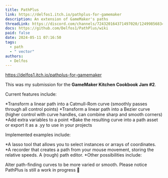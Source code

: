 ```yaml
---
title: PathPlus
link: https://delfos1.itch.io/pathplus-for-gamemaker
description: An extension of GameMaker's paths
threadLink: https://discord.com/channels/724320164371497020/1249985683414847498
docs: https://github.com/Delfos1/PathPlus/wiki
paid: false
date: 2024-05-11 07:16:50
tags:
  - path
  - " vector"
authors:
  - Delfos
---
```

https://delfos1.itch.io/pathplus-for-gamemaker

This was my submission for the **GameMaker Kitchen Cookbook Jam #2**.

Current features include:

*Transform a linear path into a Catmull-Rom curve (smoothly passes through all control points)
*Transform a linear path into a Bezier curve (higher control with curve handles, can combine sharp and smooth corners)
*Add extra variables to a point
*Bake the resulting curve into a path asset or export it as a .yy to use in your projects

Implemented examples include:

*A lasso tool that allows you to select instances or arrays of coordinates.
*A recorder that creates a path from your mouse movement, storing the relative speeds.
A (rough) path editor.
*Other possibilities include:

Alter path-finding curves to be more varied or smooth.
Please notice PathPlus is still a work in progress 🙂